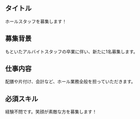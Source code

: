 ## タイトル
ホールスタッフを募集します！

## 募集背景
もといたアルバイトスタッフの卒業に伴い、新たに1名募集します。

## 仕事内容
配膳や片付け、会計など、ホール業務全般を担っていただきます。

## 必須スキル
経験不問です。笑顔が素敵な方を募集します！
